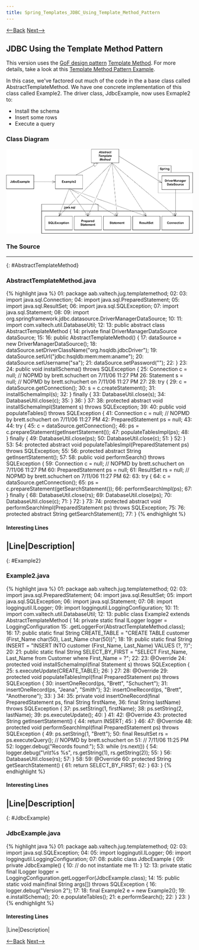 ```yaml
---
title: Spring_Templates_JDBC_Using_Template_Method_Pattern
---
```

[<--Back](Spring_Templates_Typical_JDBC) [Next-->](Spring_Templates_JDBC_Strategy_Is_A_Template)

## JDBC Using the Template Method Pattern
This version uses the [GoF design pattern](http://en.wikipedia.org/wiki/Design_Patterns) [Template Method](http://en.wikipedia.org/wiki/Template_method_pattern). For more details, take a look at this [Template Method Pattern Example](Template_Method).

In this case, we've factored out much of the code in the a base class called AbstractTemplateMethod. We have one concrete implementation of this class called Example2. The driver class, JdbcExample, now uses Exmaple2 to:
* Install the schema
* Insert some rows
* Execute a query

### Class Diagram
![](images/DesigningToSpringTemplates.v2.gif)

### The Source
----
{: #AbstractTemplateMethod}
### AbstractTemplateMethod.java
{% highlight java %}
01: package aab.valtech.jug.templatemethod;
02: 
03: import java.sql.Connection;
04: import java.sql.PreparedStatement;
05: import java.sql.ResultSet;
06: import java.sql.SQLException;
07: import java.sql.Statement;
08: 
09: import org.springframework.jdbc.datasource.DriverManagerDataSource;
10: 
11: import com.valtech.util.DatabaseUtil;
12: 
13: public abstract class AbstractTemplateMethod {
14:     private final DriverManagerDataSource dataSource;
15: 
16:     public AbstractTemplateMethod() {
17:         dataSource = new DriverManagerDataSource();
18:         dataSource.setDriverClassName("org.hsqldb.jdbcDriver");
19:         dataSource.setUrl("jdbc:hsqldb:mem:mem:aname");
20:         dataSource.setUsername("sa");
21:         dataSource.setPassword("");
22:     }
23: 
24:     public void installSchema() throws SQLException {
25:         Connection c = null; // NOPMD by brett.schuchert on 7/11/06 11:27 PM
26:         Statement s = null; // NOPMD by brett.schuchert on 7/11/06 11:27 PM
27: 
28:         try {
29:             c = dataSource.getConnection();
30:             s = c.createStatement();
31:             installSchemaImpl(s);
32:         } finally {
33:             DatabaseUtil.close(s);
34:             DatabaseUtil.close(c);
35:         }
36:     }
37: 
38:     protected abstract void installSchemaImpl(Statement s) throws SQLException;
39: 
40:     public void populateTables() throws SQLException {
41:         Connection c = null; // NOPMD by brett.schuchert on 7/11/06 11:27 PM
42:         PreparedStatement ps = null;
43: 
44:         try {
45:             c = dataSource.getConnection();
46:             ps = c.prepareStatement(getInsertStatement());
47:             populateTablesImpl(ps);
48:         } finally {
49:             DatabaseUtil.close(ps);
50:             DatabaseUtil.close(c);
51:         }
52:     }
53: 
54:     protected abstract void populateTablesImpl(PreparedStatement ps) throws SQLException;
55: 
56:     protected abstract String getInsertStatement();
57: 
58:     public void performSearch() throws SQLException {
59:         Connection c = null; // NOPMD by brett.schuchert on 7/11/06 11:27 PM
60:         PreparedStatement ps = null;
61:         ResultSet rs = null; // NOPMD by brett.schuchert on 7/11/06 11:27 PM
62: 
63:         try {
64:             c = dataSource.getConnection();
65:             ps = c.prepareStatement(getSearchStatement());
66:             performSearchImpl(ps);
67:         } finally {
68:             DatabaseUtil.close(rs);
69:             DatabaseUtil.close(ps);
70:             DatabaseUtil.close(c);
71:         }
72:     }
73: 
74:     protected abstract void performSearchImpl(PreparedStatement ps) throws SQLException;
75: 
76:     protected abstract String getSearchStatement();
77: }
{% endhighlight %}
#### Interesting Lines
|Line|Description|
----
{: #Example2}
### Example2.java
{% highlight java %}
01: package aab.valtech.jug.templatemethod;
02: 
03: import java.sql.PreparedStatement;
04: import java.sql.ResultSet;
05: import java.sql.SQLException;
06: import java.sql.Statement;
07: 
08: import loggingutil.ILogger;
09: import loggingutil.LoggingConfiguration;
10: 
11: import com.valtech.util.DatabaseUtil;
12: 
13: public class Example2 extends AbstractTemplateMethod {
14:     private static final ILogger logger = LoggingConfiguration
15:             .getLoggerFor(AbstractTemplateMethod.class);
16: 
17:     public static final String CREATE_TABLE = "CREATE TABLE customer (First_Name char(50), Last_Name char(50))";
18: 
19:     public static final String INSERT = "INSERT INTO customer (First_Name, Last_Name) VALUES (?, ?)";
20: 
21:     public static final String SELECT_BY_FIRST = "SELECT First_Name, Last_Name from Customer where First_Name = ?";
22: 
23:     @Override
24:     protected void installSchemaImpl(final Statement s) throws SQLException {
25:         s.executeUpdate(CREATE_TABLE);
26:     }
27: 
28:     @Override
29:     protected void populateTablesImpl(final PreparedStatement ps) throws SQLException {
30:         insertOneRecord(ps, "Brett", "Schuchert");
31:         insertOneRecord(ps, "Jeana", "Smith");
32:         insertOneRecord(ps, "Brett", "Anotherone");
33:     }
34: 
35:     private void insertOneRecord(final PreparedStatement ps, final String firstName,
36:             final String lastName) throws SQLException {
37:         ps.setString(1, firstName);
38:         ps.setString(2, lastName);
39:         ps.executeUpdate();
40:     }
41: 
42:     @Override
43:     protected String getInsertStatement() {
44:         return INSERT;
45:     }
46: 
47:     @Override
48:     protected void performSearchImpl(final PreparedStatement ps) throws SQLException {
49:         ps.setString(1, "Brett");
50:         final ResultSet rs = ps.executeQuery(); // NOPMD by brett.schuchert on
51:                                                 // 7/11/06 11:25 PM
52:         logger.debug("Records found:");
53:         while (rs.next()) {
54:             logger.debug("\n\t%s %s", rs.getString(1), rs.getString(2));
55:         }
56:         DatabaseUtil.close(rs);
57:     }
58: 
59:     @Override
60:     protected String getSearchStatement() {
61:         return SELECT_BY_FIRST;
62:     }
63: }
{% endhighlight %}
#### Interesting Lines
|Line|Description|
----
{: #JdbcExample}
### JdbcExample.java
{% highlight java %}
01: package aab.valtech.jug.templatemethod;
02: 
03: import java.sql.SQLException;
04: 
05: import loggingutil.ILogger;
06: import loggingutil.LoggingConfiguration;
07: 
08: public class JdbcExample {
09:     private JdbcExample() {
10:         // do not instantiate me
11:     }
12: 
13:     private static final ILogger logger = LoggingConfiguration.getLoggerFor(JdbcExample.class);
14: 
15:     public static void main(final String args[]) throws SQLException {
16:         logger.debug("Version 2");
17: 
18:         final Example2 e = new Example2();
19:         e.installSchema();
20:         e.populateTables();
21:         e.performSearch();
22:     }
23: }
{% endhighlight %}
#### Interesting Lines
|Line|Description|

[<--Back](Spring_Templates_Typical_JDBC) [Next-->](Spring_Templates_JDBC_Strategy_Is_A_Template)
